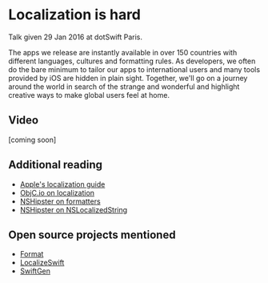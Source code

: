 # Localization is hard

Talk given 29 Jan 2016 at dotSwift Paris.

The apps we release are instantly available in over 150 countries with different languages, cultures and formatting rules. As developers, we often do the bare minimum to tailor our apps to international users and many tools provided by iOS are hidden in plain sight. Together, we'll go on a journey around the world in search of the strange and wonderful and highlight creative ways to make global users feel at home.

## Video
[coming soon]

## Additional reading
- [Apple's localization guide](https://developer.apple.com/library/prerelease/ios/documentation/MacOSX/Conceptual/BPInternational/Introduction/Introduction.html)
- [ObjC.io on localization](https://www.objc.io/issues/9-strings/string-localization/)
- [NSHipster on formatters](http://nshipster.com/nsformatter/)
- [NSHipster on NSLocalizedString](http://nshipster.com/nslocalizedstring/)


## Open source projects mentioned
- [Format](https://github.com/marmelroy/Format)
- [LocalizeSwift](https://github.com/marmelroy/Localize-Swift)
- [SwiftGen](https://github.com/AliSoftware/SwiftGen)
